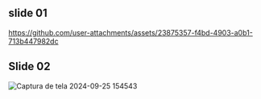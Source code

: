 ## slide 01

https://github.com/user-attachments/assets/23875357-f4bd-4903-a0b1-713b447982dc

## Slide 02
![Captura de tela 2024-09-25 154543](https://github.com/user-attachments/assets/6bb47079-b003-4dcb-b808-924bbb1ec09b)
